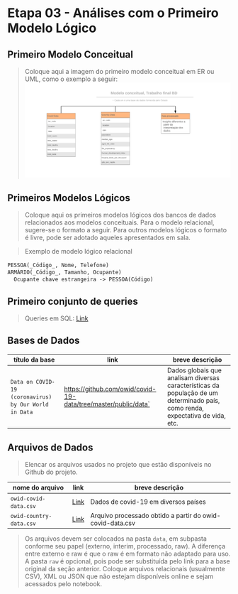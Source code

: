 # Etapa 03 - Análises com o Primeiro Modelo Lógico

## Primeiro Modelo Conceitual

> Coloque aqui a imagem do primeiro modelo conceitual em ER ou UML, como o exemplo a seguir:
> ![ER](./Diagrams/er.png)

## Primeiros Modelos Lógicos

> Coloque aqui os primeiros modelos lógicos dos bancos de dados relacionados aos modelos conceituais. Para o modelo relacional, sugere-se o formato a seguir. Para outros modelos lógicos o formato é livre, pode ser adotado aqueles apresentados em sala.

> Exemplo de modelo lógico relacional
~~~
PESSOA(_Código_, Nome, Telefone)
ARMÁRIO(_Código_, Tamanho, Ocupante)
  Ocupante chave estrangeira -> PESSOA(Código)
~~~


## Primeiro conjunto de queries

> Queries em SQL: [Link](./notebook/queries.ipynb)

## Bases de Dados

título da base | link | breve descrição
----- | ----- | -----
`Data on COVID-19 (coronavirus) by Our World in Data` | https://github.com/owid/covid-19-data/tree/master/public/data` | Dados globais que analisam diversas características da população de um determinado país, como renda, expectativa de vida, etc.


## Arquivos de Dados
> Elencar os arquivos usados no projeto que estão disponíveis no Github do projeto.

nome do arquivo | link | breve descrição
----- | ----- | -----
`owid-covid-data.csv` | [Link](data/owid-covid-data.csv) | Dados de covid-19 em diversos países
`owid-country-data.csv` | [Link](data/processado/owid-country-data.csv) | Arquivo processado obtido a partir do owid-covid-data.csv

> Os arquivos devem ser colocados na pasta `data`, em subpasta conforme seu papel (externo, interim, processado, raw). A diferença entre externo e raw é que o raw é em formato não adaptado para uso. A pasta `raw` é opcional, pois pode ser substituída pelo link para a base original da seção anterior.
> Coloque arquivos relacionais (usualmente CSV), XML ou JSON que não estejam disponíveis online e sejam acessados pelo notebook.
